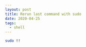 ```yaml
---
layout: post
title: Rerun last command with sudo
date: 2020-04-25
tags:
  - shell
---
```


```bash
sudo !!
```
